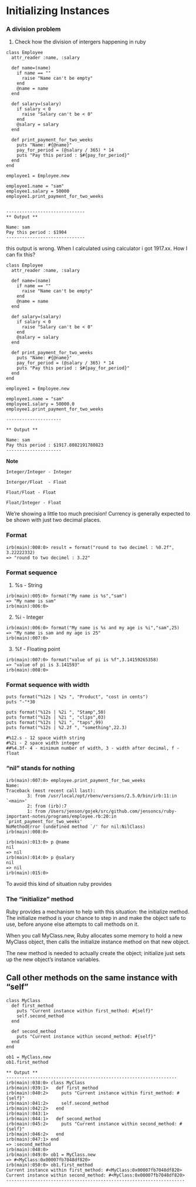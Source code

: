 # Initializing Instances

### A division problem

1. Check how the division of intergers happening in ruby

```
class Employee
  attr_reader :name, :salary

  def name=(name)
    if name == ""
      raise "Name can't be empty"
    end
    @name = name
  end

  def salary=(salary)
    if salary < 0
      raise "Salary can't be < 0"
    end
    @salary = salary
  end

  def print_payment_for_two_weeks
    puts "Name: #{@name}"
    pay_for_period = (@salary / 365) * 14
    puts "Pay this period : $#{pay_for_period}"
  end
end

employee1 = Employee.new

employee1.name = "sam"
employee1.salary = 50000
employee1.print_payment_for_two_weeks


------------------------------
** Output **

Name: sam
Pay this period : $1904
------------------------------
```
this output is wrong. When I calculated using calculator i got 1917.xx. How I can fix this?

```
class Employee
  attr_reader :name, :salary

  def name=(name)
    if name == ""
      raise "Name can't be empty"
    end
    @name = name
  end

  def salary=(salary)
    if salary < 0
      raise "Salary can't be < 0"
    end
    @salary = salary
  end

  def print_payment_for_two_weeks
    puts "Name: #{@name}"
    pay_for_period = (@salary / 365) * 14
    puts "Pay this period : $#{pay_for_period}"
  end
end

employee1 = Employee.new

employee1.name = "sam"
employee1.salary = 50000.0
employee1.print_payment_for_two_weeks

---------------------

** Output **

Name: sam
Pay this period : $1917.8082191780823
---------------------
```

**Note**
```
Integer/Integer - Integer

Interger/Float  - Float

Float/Float - Float

Float/Integer - Float

```
We’re showing a little too much precision! Currency is generally expected to be shown with just two decimal places.

### Format

```
irb(main):008:0> result = format("round to two decimel : %0.2f", 3.22222332)
=> "round to two decimel : 3.22"
```
### Format sequence

1. %s - String

```
irb(main):005:0> format("My name is %s","sam")
=> "My name is sam"
irb(main):006:0>
```

2. %i - Integer

```
irb(main):006:0> format("My name is %s and my age is %i","sam",25)
=> "My name is sam and my age is 25"
irb(main):007:0>
```

3. %f - Floating point

```
irb(main):007:0> format("value of pi is %f",3.14159265358)
=> "value of pi is 3.141593"
irb(main):008:0>
```

### Format sequence with width

```
puts format("%12s | %2s ", "Product", "cost in cents")
puts "-"*30

puts format("%12s | %2i ", "Stamp",50)
puts format("%12s | %2i ", "clips",03)
puts format("%12s | %2i ", "taps",99)
puts format("%12s | %2.2f ", "something",22.3)

#%12.s - 12 space width string
#%2i - 2 space width integer
##%4.3f- 4 - minimum number of width, 3 - width after decimal, f - float
```
### “nil” stands for nothing

```
irb(main):007:0> employee.print_payment_for_two_weeks
Name:
Traceback (most recent call last):
        3: from /usr/local/opt/rbenv/versions/2.5.0/bin/irb:11:in `<main>'
        2: from (irb):7
        1: from /Users/jenson/gojek/src/github.com/jensoncs/ruby-important-notes/programs/employee.rb:20:in `print_payment_for_two_weeks'
NoMethodError (undefined method `/' for nil:NilClass)
irb(main):008:0>

irb(main):013:0> p @name
nil
=> nil
irb(main):014:0> p @salary
nil
=> nil
irb(main):015:0>

```
To avoid this kind of situation ruby provides

### The “initialize” method

Ruby provides a mechanism to help with this situation: the initialize method. The initialize method is your chance to step in and make the object safe to use, before anyone else attempts to call methods on it.

When you call MyClass.new, Ruby allocates some memory to hold a new MyClass object, then calls the initialize instance method on that new object.

The new method is needed to actually create the object; initialize just sets up the new object’s instance variables.


## Call other methods on the same instance with “self”

```
class MyClass
  def first_method
    puts "Current instance within first_method: #{self}"
    self.second_method
  end

  def second_method
    puts "Current instance within second_method: #{self}"
  end
end

ob1 = MyClass.new
ob1.first_method

** Output **
-----------------------------------------------------------------
irb(main):038:0> class MyClass
irb(main):039:1>   def first_method
irb(main):040:2>     puts "Current instance within first_method: #{self}"
irb(main):041:2>     self.second_method
irb(main):042:2>   end
irb(main):043:1>
irb(main):044:1>   def second_method
irb(main):045:2>     puts "Current instance within second_method: #{self}"
irb(main):046:2>   end
irb(main):047:1> end
=> :second_method
irb(main):048:0>
irb(main):049:0> ob1 = MyClass.new
=> #<MyClass:0x00007fb7048df820>
irb(main):050:0> ob1.first_method
Current instance within first_method: #<MyClass:0x00007fb7048df820>
Current instance within second_method: #<MyClass:0x00007fb7048df820>
--------------------------------------------------------------------
```

